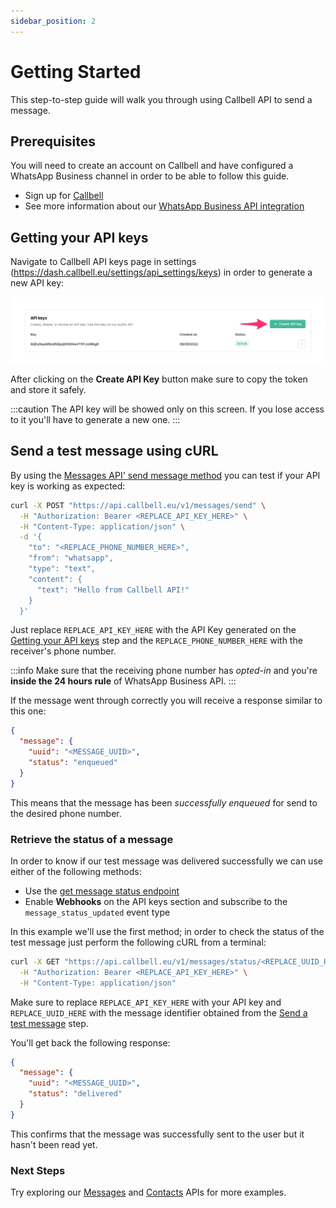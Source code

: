 ```yaml
---
sidebar_position: 2
---
```


# Getting Started

This step-to-step guide will walk you through using Callbell API to send a message.

## Prerequisites

You will need to create an account on Callbell and have configured a WhatsApp Business channel in order to be able to follow this guide.

- Sign up for [Callbell](https://dash.callbell.eu/users/sign_up)
- See more information about our [WhatsApp Business API integration](https://callbellsupport.zendesk.com/hc/en-us/articles/360007805898-How-to-integrate-WhatsApp-into-Callbell-through-the-WhatsApp-Business-APIs)

## Getting your API keys

Navigate to Callbell API keys page in settings (https://dash.callbell.eu/settings/api_settings/keys) in order to generate a new API key:

![create_api_key](./assets/create_api_key_1.jpg)

After clicking on the **Create API Key** button make sure to copy the token and store it safely.

:::caution
The API key will be showed only on this screen. If you lose access to it you'll have to generate a new one.
:::

## Send a test message using cURL

By using the [Messages API' send message method](/docs/api_reference/messages_api/post_send_messages.md) you can test if your API key is working as expected:

```bash
curl -X POST "https://api.callbell.eu/v1/messages/send" \
  -H "Authorization: Bearer <REPLACE_API_KEY_HERE>" \
  -H "Content-Type: application/json" \
  -d '{
    "to": "<REPLACE_PHONE_NUMBER_HERE>",
    "from": "whatsapp",
    "type": "text",
    "content": {
      "text": "Hello from Callbell API!"
    }
  }'
```

Just replace `REPLACE_API_KEY_HERE` with the API Key generated on the [Getting your API keys](#getting-your-api-keys) step and the `REPLACE_PHONE_NUMBER_HERE` with the receiver's phone number.

:::info
Make sure that the receiving phone number has _opted-in_ and you're **inside the 24 hours rule** of WhatsApp Business API.
:::

If the message went through correctly you will receive a response similar to this one:

```json
{
  "message": {
    "uuid": "<MESSAGE_UUID>",
    "status": "enqueued"
  }
}
```

This means that the message has been _successfully enqueued_ for send to the desired phone number.

### Retrieve the status of a message

In order to know if our test message was delivered successfully we can use either of the following methods:

- Use the [get message status endpoint](api_reference/messages_api/get_message_status.md)
- Enable **Webhooks** on the API keys section and subscribe to the `message_status_updated` event type

In this example we'll use the first method; in order to check the status of the test message just perform the following cURL from a terminal:

```bash
curl -X GET "https://api.callbell.eu/v1/messages/status/<REPLACE_UUID_HERE>" \
  -H "Authorization: Bearer <REPLACE_API_KEY_HERE>" \
  -H "Content-Type: application/json"
```

Make sure to replace `REPLACE_API_KEY_HERE` with your API key and `REPLACE_UUID_HERE` with the message identifier obtained from the [Send a test message](#send-a-test-message-using-curl) step.

You'll get back the following response:

```json
{
  "message": {
    "uuid": "<MESSAGE_UUID>",
    "status": "delivered"
  }
}
```

This confirms that the message was successfully sent to the user but it hasn't been read yet.

### Next Steps

Try exploring our [Messages](/docs/api_reference/messages_api/introduction.md) and [Contacts](/docs/api_reference/contacts_api/introduction.md) APIs for more examples.
